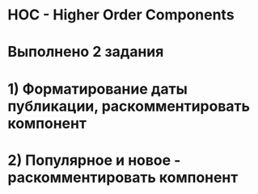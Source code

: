 # 
# HOC - Higher Order Components
# 
# 
# Выполнено 2 задания
# 
# 
# 1) Форматирование даты публикации, раскомментировать компонент <Time />
# 
# 2) Популярное и новое - раскомментировать компонент <Highlight />
# 
#
